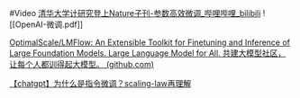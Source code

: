#Video 
[清华大学计研究登上Nature子刊-参数高效微调_哔哩哔哩_bilibili](https://www.bilibili.com/video/BV1UV4y1Q7hs/?buvid=Z04E510301E2317E4258B86E9DE3EE9C4D01&is_story_h5=false&mid=VWzcmGUtEsG3cu5l2eCFlg%3D%3D&p=1&plat_id=116&share_from=ugc&share_medium=iphone&share_plat=ios&share_session_id=68F356DE-1E32-4BD8-99A3-FFA2E3A55E55&share_source=WEIXIN&share_tag=s_i&timestamp=1680316442&unique_k=nOaDt0O&up_id=503558013&vd_source=51c3e05edfa923bc859a70d024c2d7c9)
![[OpenAI-微调.pdf]]

[OptimalScale/LMFlow: An Extensible Toolkit for Finetuning and Inference of Large Foundation Models. Large Language Model for All. 共建大模型社区，让每个人都训得起大模型。 (github.com)](https://github.com/OptimalScale/LMFlow)


[【chatgpt】为什么是指令微调？scaling-law再理解](https://www.bilibili.com/video/BV1Y24y1w72n/?-Arouter=story&buvid=Z04E510301E2317E4258B86E9DE3EE9C4D01&is_story_h5=false&mid=VWzcmGUtEsG3cu5l2eCFlg%3D%3D&p=1&plat_id=163&share_from=ugc&share_medium=iphone&share_plat=ios&share_session_id=5E2076B1-43E1-48CC-AD49-082D023B5770&share_source=WEIXIN&share_tag=s_i&timestamp=1681564756&unique_k=BjmThFm&up_id=223976686#)
